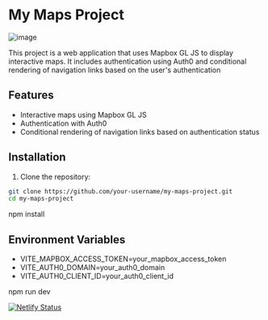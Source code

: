 # My Maps Project
![image](https://github.com/user-attachments/assets/767c98fc-9a7f-4818-9c3f-58f1d2581699)

This project is a web application that uses Mapbox GL JS to display interactive maps. It includes authentication using Auth0 and conditional rendering of navigation links based on the user's authentication

## Features

- Interactive maps using Mapbox GL JS
- Authentication with Auth0
- Conditional rendering of navigation links based on authentication status

## Installation

1. Clone the repository:

```sh
git clone https://github.com/your-username/my-maps-project.git
cd my-maps-project

```

npm install

## Environment Variables

- VITE_MAPBOX_ACCESS_TOKEN=your_mapbox_access_token
- VITE_AUTH0_DOMAIN=your_auth0_domain
- VITE_AUTH0_CLIENT_ID=your_auth0_client_id

npm run dev


[![Netlify Status](https://api.netlify.com/api/v1/badges/9577f0eb-98f6-41e4-a596-f4ee20ff90de/deploy-status)](https://app.netlify.com/sites/maps-e329e2/deploys)

